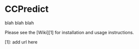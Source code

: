 # CCPredict
blah blah blah

Please see the [Wiki][1] for installation and usage instructions.

[1]: add url here

